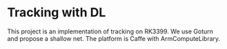 ﻿Tracking with DL
===================

This project is an implementation of tracking on RK3399. We use Goturn and propose a shallow net. The platform is Caffe with ArmComputeLibrary.
